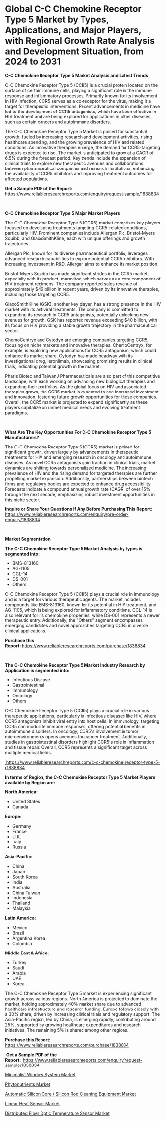 <p><h1>Global C-C Chemokine Receptor Type 5 Market by Types, Applications, and Major Players, with Regional Growth Rate Analysis and Development Situation, from 2024 to 2031</h1></p><p><strong>C-C Chemokine Receptor Type 5 Market Analysis and Latest Trends</strong></p>
<p><p>C-C Chemokine Receptor Type 5 (CCR5) is a crucial protein located on the surface of certain immune cells, playing a significant role in the immune response and inflammatory processes. Primarily known for its involvement in HIV infection, CCR5 serves as a co-receptor for the virus, making it a target for therapeutic interventions. Recent advancements in medicine have led to the development of CCR5 antagonists, which have been effective in HIV treatment and are being explored for applications in other diseases, such as certain cancers and autoimmune disorders.</p><p>The C-C Chemokine Receptor Type 5 Market is poised for substantial growth, fueled by increasing research and development activities, rising healthcare spending, and the growing prevalence of HIV and related conditions. As innovative therapies emerge, the demand for CCR5-targeting drugs is expected to rise. The market is anticipated to grow at a CAGR of 6.5% during the forecast period. Key trends include the expansion of clinical trials to explore new therapeutic avenues and collaborations between pharmaceutical companies and research institutions, enhancing the availability of CCR5 inhibitors and improving treatment outcomes for affected populations.</p></p>
<p><strong>Get a Sample PDF of the Report:&nbsp;</strong> <a href="https://www.reliableresearchreports.com/enquiry/request-sample/1838834?utm_campaign=32&utm_medium=2&utm_source=Github&utm_content=ia&utm_term=16102024&utm_id=c-c-chemokine-receptor-type-5">https://www.reliableresearchreports.com/enquiry/request-sample/1838834</a></p>
<p>&nbsp;</p>
<p><strong>C-C Chemokine Receptor Type 5 Major Market Players</strong></p>
<p><p>The C-C Chemokine Receptor Type 5 (CCR5) market comprises key players focused on developing treatments targeting CCR5-related conditions, particularly HIV. Prominent companies include Allergan Plc, Bristol-Myers Squibb, and GlaxoSmithKline, each with unique offerings and growth trajectories.</p><p>Allergan Plc, known for its diverse pharmaceutical portfolio, leverages advanced research capabilities to explore potential CCR5 inhibitors. With increasing investment in R&D, Allergan aims to enhance its market position. </p><p>Bristol-Myers Squibb has made significant strides in the CCR5 market, especially with its product, maraviroc, which serves as a core component of HIV treatment regimens. The company reported sales revenue of approximately $46 billion in recent years, driven by its innovative therapies, including those targeting CCR5.</p><p>GlaxoSmithKline (GSK), another key player, has a strong presence in the HIV market with its antiviral treatments. The company is committed to expanding its research in CCR5 antagonists, potentially unlocking new avenues for growth. GSK has reported revenue exceeding $40 billion, with its focus on HIV providing a stable growth trajectory in the pharmaceutical sector.</p><p>ChemoCentryx and Cytodyn are emerging companies targeting CCR5, focusing on niche markets and innovative therapies. ChemoCentryx, for example, is exploring new applications for CCR5 antagonism, which could enhance its market share. Cytodyn has made headway with its investigational drug, leronlimab, showcasing promising results in clinical trials, indicating potential growth in the market.</p><p>Pharis Biotec and TaiwanJ Pharmaceuticals are also part of this competitive landscape, with each working on advancing new biological therapies and expanding their portfolios. As the global focus on HIV and associated therapies grows, the CCR5 market is expected to see increased investment and innovation, fostering future growth opportunities for these companies. Overall, the CCR5 market is projected to expand significantly as these players capitalize on unmet medical needs and evolving treatment paradigms.</p></p>
<p>&nbsp;</p>
<p><strong>What Are The Key Opportunities For C-C Chemokine Receptor Type 5 Manufacturers?</strong></p>
<p><p>The C-C Chemokine Receptor Type 5 (CCR5) market is poised for significant growth, driven largely by advancements in therapeutic treatments for HIV and emerging research in oncology and autoimmune diseases. As novel CCR5 antagonists gain traction in clinical trials, market dynamics are shifting towards personalized medicine. The increasing prevalence of HIV and the rising demand for targeted therapies are further propelling market expansion. Additionally, partnerships between biotech firms and regulatory bodies are expected to enhance drug accessibility. Forecasts indicate a compound annual growth rate (CAGR) of over 15% through the next decade, emphasizing robust investment opportunities in this niche sector.</p></p>
<p><strong>Inquire or Share Your Questions If Any Before Purchasing This Report:</strong> <a href="https://www.reliableresearchreports.com/enquiry/pre-order-enquiry/1838834?utm_campaign=32&utm_medium=2&utm_source=Github&utm_content=ia&utm_term=16102024&utm_id=c-c-chemokine-receptor-type-5">https://www.reliableresearchreports.com/enquiry/pre-order-enquiry/1838834</a></p>
<p>&nbsp;</p>
<p><strong>Market Segmentation</strong></p>
<p><strong>The C-C Chemokine Receptor Type 5 Market Analysis by types is segmented into:</strong></p>
<p><ul><li>BMS-813160</li><li>AG-1105</li><li>CCL-14</li><li>DS-001</li><li>Others</li></ul></p>
<p><p>C-C Chemokine Receptor Type 5 (CCR5) plays a crucial role in immunology and is a target for various therapeutic agents. The market includes compounds like BMS-813160, known for its potential in HIV treatment, and AG-1105, which is being explored for inflammatory conditions. CCL-14 is also relevant for its chemokine properties, while DS-001 represents a newer therapeutic entry. Additionally, the "Others" segment encompasses emerging candidates and novel approaches targeting CCR5 in diverse clinical applications.</p></p>
<p><strong>Purchase this Report:&nbsp;</strong><a href="https://www.reliableresearchreports.com/purchase/1838834?utm_campaign=32&utm_medium=2&utm_source=Github&utm_content=ia&utm_term=16102024&utm_id=c-c-chemokine-receptor-type-5">https://www.reliableresearchreports.com/purchase/1838834</a></p>
<p>&nbsp;</p>
<p><strong>The C-C Chemokine Receptor Type 5 Market Industry Research by Application is segmented into:</strong></p>
<p><ul><li>Infectious Disease</li><li>Gastrointestinal</li><li>Immunology</li><li>Oncology</li><li>Others</li></ul></p>
<p><p>C-C Chemokine Receptor Type 5 (CCR5) plays a crucial role in various therapeutic applications, particularly in infectious diseases like HIV, where CCR5 antagonists inhibit viral entry into host cells. In immunology, targeting CCR5 can modulate immune responses, offering potential benefits in autoimmune disorders. In oncology, CCR5's involvement in tumor microenvironments opens avenues for cancer treatment. Additionally, studies in gastrointestinal disorders highlight CCR5's role in inflammation and tissue repair. Overall, CCR5 represents a significant target across multiple medical fields.</p></p>
<p><a href="https://www.reliableresearchreports.com/c-c-chemokine-receptor-type-5-r1838834?utm_campaign=32&utm_medium=2&utm_source=Github&utm_content=ia&utm_term=16102024&utm_id=c-c-chemokine-receptor-type-5">&nbsp;https://www.reliableresearchreports.com/c-c-chemokine-receptor-type-5-r1838834</a></p>
<p><strong>In terms of Region, the C-C Chemokine Receptor Type 5 Market Players available by Region are:</strong></p>
<p>
    <p> <strong> North America: </strong>
        <ul>
            <li>United States</li>
            <li>Canada</li>
        </ul>
        </p> 
    <p> <strong> Europe: </strong>
        <ul>
            <li>Germany</li>
            <li>France</li>
            <li>U.K.</li>
            <li>Italy</li>
            <li>Russia</li>
        </ul>
        </p> 
    <p> <strong> Asia-Pacific: </strong>
        <ul>
            <li>China</li>
            <li>Japan</li>
            <li>South Korea</li>
            <li>India</li>
            <li>Australia</li>
            <li>China Taiwan</li>
            <li>Indonesia</li>
            <li>Thailand</li>
            <li>Malaysia</li>
        </ul>
        </p> 
    <p> <strong> Latin America: </strong>
        <ul>
            <li>Mexico</li>
            <li>Brazil</li>
            <li>Argentina Korea</li>
            <li>Colombia</li>
        </ul>
        </p> 
    <p> <strong> Middle East & Africa: </strong>
        <ul>
            <li>Turkey</li>
            <li>Saudi</li>
            <li>Arabia</li>
            <li>UAE</li>
            <li>Korea</li>
        </ul>
    </p>
    </p>
<p><p>The C-C Chemokine Receptor Type 5 market is experiencing significant growth across various regions. North America is projected to dominate the market, holding approximately 40% market share due to advanced healthcare infrastructure and research funding. Europe follows closely with a 30% share, driven by increasing clinical trials and regulatory support. The Asia-Pacific region, led by China, is emerging rapidly, contributing around 25%, supported by growing healthcare expenditures and research initiatives. The remaining 5% is shared among other regions.</p></p>
<p><strong>Purchase this Report: </strong><a href="https://www.reliableresearchreports.com/purchase/1838834?utm_campaign=32&utm_medium=2&utm_source=Github&utm_content=ia&utm_term=16102024&utm_id=c-c-chemokine-receptor-type-5">https://www.reliableresearchreports.com/purchase/1838834</a></p>
<p>&nbsp;<strong>Get a Sample PDF of the Report:&nbsp;&nbsp;</strong><a href="https://www.reliableresearchreports.com/enquiry/request-sample/1838834?utm_campaign=32&utm_medium=2&utm_source=Github&utm_content=ia&utm_term=16102024&utm_id=c-c-chemokine-receptor-type-5">https://www.reliableresearchreports.com/enquiry/request-sample/1838834</a></p>
<p><strong></strong></p>
<p><p><a href="https://github.com/JakirUddin651/Market-Research-Report-List-1/blob/main/minimalist-window-system-market.md?utm_campaign=32&utm_medium=2&utm_source=Github&utm_content=ia&utm_term=16102024&utm_id=c-c-chemokine-receptor-type-5">Minimalist Window System Market</a></p><p><a href="https://www.linkedin.com/pulse/navigating-phytonutrients-market-expert-analysis-forecast-btgic?utm_campaign=32&utm_medium=2&utm_source=Github&utm_content=ia&utm_term=16102024&utm_id=c-c-chemokine-receptor-type-5">Phytonutrients Market</a></p><p><a href="https://github.com/BesaLoshi2000/Market-Research-Report-List-1/blob/main/automatic-silicon-core-silicon-rod-cleaning-equipment-market.md?utm_campaign=32&utm_medium=2&utm_source=Github&utm_content=ia&utm_term=16102024&utm_id=c-c-chemokine-receptor-type-5">Automatic Silicon Core / Silicon Rod Cleaning Equipment Market</a></p><p><a href="https://issuu.com/reportprime-2/docs/linear-heat-sensor-market-size-2030_a7f50982154fbb?utm_campaign=32&utm_medium=2&utm_source=Github&utm_content=ia&utm_term=16102024&utm_id=c-c-chemokine-receptor-type-5">Linear Heat Sensor Market</a></p><p><a href="https://issuu.com/reportprime-2/docs/distributed-fiber-optic-temperature_1566de08a0822f?utm_campaign=32&utm_medium=2&utm_source=Github&utm_content=ia&utm_term=16102024&utm_id=c-c-chemokine-receptor-type-5">Distributed Fiber Optic Temperature Sensor Market</a></p></p>